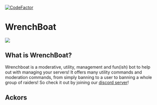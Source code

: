 [![CodeFactor](https://www.codefactor.io/repository/github/ibx34/wrenchboat/badge/master)](https://www.codefactor.io/repository/github/ibx34/wrenchboat/overview/master)

# WrenchBoat

[![](https://discordapp.com/api/guilds/774070668999655474/embed.png?style=banner2)](https://discord.gg/q7Uq8TbYvr)

## What is WrenchBoat?
Wrenchboat is a moderative, utility, management and fun(ish) bot to help out with managing your servers! It offers many utility commands and moderation commands, from simply banning to a user to banning a whole group of raiders! So check it out by joining our [discord server](https://discord.gg/q7Uq8TbYvr)!

## Ackors